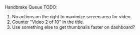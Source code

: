 Handbrake Queue TODO:
1. No actions on the right to maximize screen area for video.
1. Counter "Video 2 of 10" in the title.
1. Use something else to get thumbnails faster on dashboard?